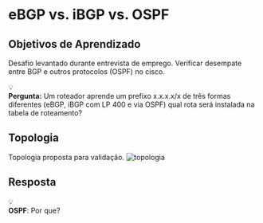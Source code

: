 # eBGP vs. iBGP vs. OSPF

## Objetivos de Aprendizado

Desafio levantado durante entrevista de emprego. Verificar desempate entre BGP e outros protocolos (OSPF) no cisco.

<div data-node-type="callout">
<div data-node-type="callout-emoji">💡</div>
<div data-node-type="callout-text"><strong>Pergunta:</strong> Um roteador aprende um prefixo x.x.x.x/x de três formas diferentes (eBGP, iBGP com LP 400 e via OSPF) qual rota será instalada na tabela de roteamento?</div>
</div>

## Topologia

Topologia proposta para validação.
![topologia](https://ubjpcyfllztpftxqaldu.supabase.co/storage/v1/object/sign/img/labs/lab/topologia/autonetops_bgp_ospf.webp?token=eyJhbGciOiJIUzI1NiIsInR5cCI6IkpXVCJ9.eyJ1cmwiOiJpbWcvbGFicy9sYWIvdG9wb2xvZ2lhL2F1dG9uZXRvcHNfYmdwX29zcGYud2VicCIsImlhdCI6MTc0NjM2ODU3MSwiZXhwIjoyMDYxNzI4NTcxfQ.UNYLk165qtJhduoWrgKul_7aBBv5P0h3lX0TPDKhoXw)

## Resposta

<div data-node-type="callout">
<div data-node-type="callout-emoji">💡</div>
<div data-node-type="callout-text"><strong>OSPF</strong>: Por que?</div>
</div>